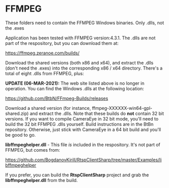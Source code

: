 # FFMPEG

These folders need to contain the FFMPEG Windows binaries. Only .dlls, not the .exes

Application has been tested with FFMPEG version:4.3.1. The .dlls are not part of the
respository, but you can download them at:

https://ffmpeg.zeranoe.com/builds/

Download the shared versions (both x86 and x64), and extract the .dlls (don't need the .exes)
into the corresponding x86 / x64 directory. There's a total of eight .dlls from FFMPEG, plus:

**UPDATE (06-MAR-2021):** The web site listed above is no longer in operation. You can find the
Windows .dlls at the following location:

https://github.com/BtbN/FFmpeg-Builds/releases

Download a shared version (for instance, ffmpeg-XXXXXX-win64-gpl-shared.zip) and extract
the .dlls. Note that these builds do **not** contain 32 bit versions. If you want to compile CameraEye
in 32 bit mode, you'll need to build the 32 bit FFMPEG .dlls yourself. Build instructions are in the BtBn
repository. Otherwise, just stick with CameraEye in a 64 bit build and you'll be good to go.

**libffmpeghelper.dll** - This file *is* included in the respository. It's not part of FFMPEG,
but comes from:

https://github.com/BogdanovKirill/RtspClientSharp/tree/master/Examples/libffmpeghelper

If you prefer, you can build the **RtspClientSharp** project and grab the **libffmpeghelper.dll**
from the build.
